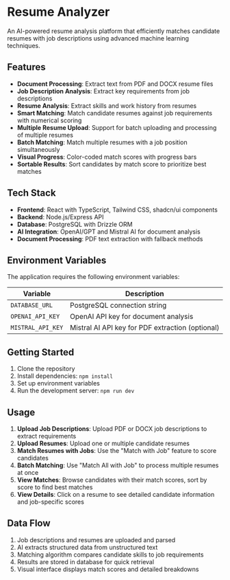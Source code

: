 # Resume Analyzer

An AI-powered resume analysis platform that efficiently matches candidate resumes with job descriptions using advanced machine learning techniques.

## Features

- **Document Processing**: Extract text from PDF and DOCX resume files
- **Job Description Analysis**: Extract key requirements from job descriptions
- **Resume Analysis**: Extract skills and work history from resumes
- **Smart Matching**: Match candidate resumes against job requirements with numerical scoring
- **Multiple Resume Upload**: Support for batch uploading and processing of multiple resumes
- **Batch Matching**: Match multiple resumes with a job position simultaneously
- **Visual Progress**: Color-coded match scores with progress bars
- **Sortable Results**: Sort candidates by match score to prioritize best matches

## Tech Stack

- **Frontend**: React with TypeScript, Tailwind CSS, shadcn/ui components
- **Backend**: Node.js/Express API
- **Database**: PostgreSQL with Drizzle ORM
- **AI Integration**: OpenAI/GPT and Mistral AI for document analysis
- **Document Processing**: PDF text extraction with fallback methods

## Environment Variables

The application requires the following environment variables:

| Variable | Description |
|----------|-------------|
| `DATABASE_URL` | PostgreSQL connection string |
| `OPENAI_API_KEY` | OpenAI API key for document analysis |
| `MISTRAL_API_KEY` | Mistral AI API key for PDF extraction (optional) |

## Getting Started

1. Clone the repository
2. Install dependencies: `npm install`
3. Set up environment variables
4. Run the development server: `npm run dev`

## Usage

1. **Upload Job Descriptions**: Upload PDF or DOCX job descriptions to extract requirements
2. **Upload Resumes**: Upload one or multiple candidate resumes
3. **Match Resumes with Jobs**: Use the "Match with Job" feature to score candidates
4. **Batch Matching**: Use "Match All with Job" to process multiple resumes at once
5. **View Matches**: Browse candidates with their match scores, sort by score to find best matches
6. **View Details**: Click on a resume to see detailed candidate information and job-specific scores

## Data Flow

1. Job descriptions and resumes are uploaded and parsed
2. AI extracts structured data from unstructured text
3. Matching algorithm compares candidate skills to job requirements
4. Results are stored in database for quick retrieval 
5. Visual interface displays match scores and detailed breakdowns